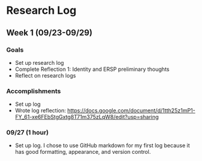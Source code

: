 # Research Log

## Week 1 (09/23-09/29)

### Goals
- Set up research log
- Complete Reflection 1: Identity and ERSP preliminary thoughts
- Reflect on research logs

### Accomplishments
- Set up log
- Wrote log reflection: https://docs.google.com/document/d/1tth25z1mP1-FY_61-xe6FEbStgGxtg8T71m375zLqW8/edit?usp=sharing

### 09/27 (1 hour)
- Set up log. I chose to use GitHub markdown for my first log because it has good formatting, appearance, and version control.
